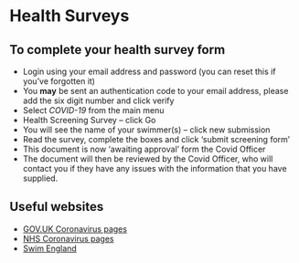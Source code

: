 # Health Surveys

## To complete your health survey form

* Login using your email address and password (you can reset this if you’ve forgotten it)
* You **may** be sent an authentication code to your email address, please add the six digit number and click verify
* Select *COVID-19* from the main menu
* Health Screening Survey – click Go
* You will see the name of your swimmer(s) – click new submission
* Read the survey, complete the boxes and click ‘submit screening form’
* This document is now ‘awaiting approval’ form the Covid Officer
* The document will then be reviewed by the Covid Officer, who will contact you if they have any issues with the information that you have supplied.

## Useful websites

* [GOV.UK Coronavirus pages](https://www.gov.uk/coronavirus)
* [NHS Coronavirus pages](https://www.nhs.uk/coronavirus)
* [Swim England](https://www.swimming.org/swimengland/)